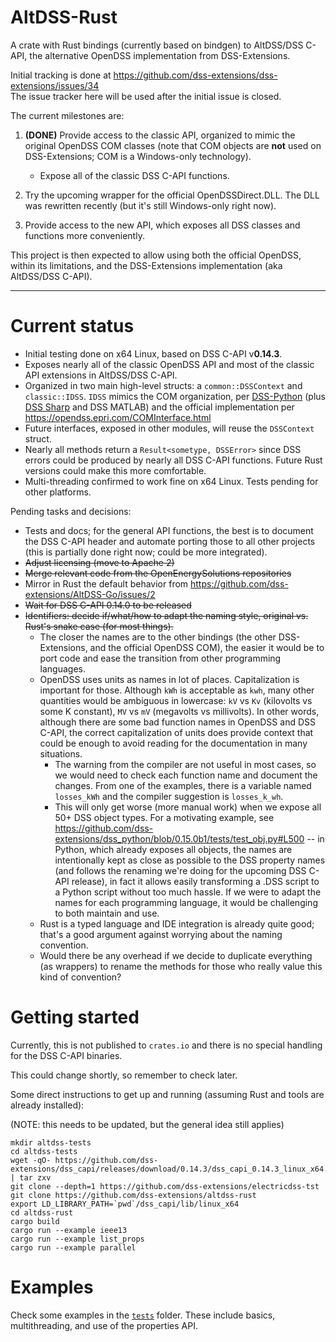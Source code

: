# AltDSS-Rust
A crate with Rust bindings (currently based on bindgen) to AltDSS/DSS C-API, the alternative OpenDSS implementation from DSS-Extensions.

Initial tracking is done at https://github.com/dss-extensions/dss-extensions/issues/34  
The issue tracker here will be used after the initial issue is closed.

The current milestones are:

1. **(DONE)** Provide access to the classic API, organized to mimic the original OpenDSS COM classes (note that COM objects are **not** used on DSS-Extensions; COM is a Windows-only technology).
    - Expose all of the classic DSS C-API functions.

2. Try the upcoming wrapper for the official OpenDSSDirect.DLL. The DLL was rewritten recently (but it's still Windows-only right now).

3. Provide access to the new API, which exposes all DSS classes and functions more conveniently.

This project is then expected to allow using both the official OpenDSS, within its limitations, and the DSS-Extensions implementation (aka AltDSS/DSS C-API).

----

# Current status

- Initial testing done on x64 Linux, based on DSS C-API v**0.14.3**.
- Exposes nearly all of the classic OpenDSS API and most of the classic API extensions in AltDSS/DSS C-API.
- Organized in two main high-level structs: a `common::DSSContext` and `classic::IDSS`. `IDSS` mimics the COM organization, per [DSS-Python](https://dss-extensions.org/dss_python/dss/#module-dss.IDSS) (plus [DSS Sharp](https://dss-extensions.org/dss_sharp/html/6ec40528-724b-089f-8ac5-ce043f8f981f.htm) and DSS MATLAB) and the official implementation per https://opendss.epri.com/COMInterface.html
- Future interfaces, exposed in other modules, will reuse the `DSSContext` struct.
- Nearly all methods return a `Result<sometype, DSSError>` since DSS errors could be produced by nearly all DSS C-API functions. Future Rust versions could make this more comfortable.
- Multi-threading confirmed to work fine on x64 Linux. Tests pending for other platforms.

Pending tasks and decisions:

- Tests and docs; for the general API functions, the best is to document the DSS C-API header and automate porting those to all other projects (this is partially done right now; could be more integrated).
- ~~Adjust licensing (move to Apache 2)~~
- ~~Merge relevant code from the OpenEnergySolutions repositories~~
- Mirror in Rust the default behavior from https://github.com/dss-extensions/AltDSS-Go/issues/2
- ~~Wait for DSS C-API 0.14.0 to be released~~
- ~~Identifiers: decide if/what/how to adapt the naming style, original vs. Rust's snake case (for most things).~~
    - The closer the names are to the other bindings (the other DSS-Extensions, and the official OpenDSS COM), the easier it would be to port code and ease the transition from other programming languages.
    - OpenDSS uses units as names in lot of places. Capitalization is important for those. Although `kWh` is acceptable as `kwh`, many other quantities would be ambiguous in lowercase: `kV` vs `Kv` (kilovolts vs some K constant), `MV` vs `mV` (megavolts vs millivolts). In other words, although there are some bad function names in OpenDSS and DSS C-API, the correct capitalization of units does provide context that could be enough to avoid reading for the documentation in many situations.
        - The warning from the compiler are not useful in most cases, so we would need to check each function name and document the changes. From one of the examples, there is a variable named `losses_kWh` and the compiler suggestion is `losses_k_wh`.
        - This will only get worse (more manual work) when we expose all 50+ DSS object types. For a motivating example, see https://github.com/dss-extensions/dss_python/blob/0.15.0b1/tests/test_obj.py#L500 -- in Python, which already exposes all objects, the names are intentionally kept as close as possible to the DSS property names (and follows the renaming we're doing for the upcoming DSS C-API release), in fact it allows easily transforming a .DSS script to a Python script without too much hassle. If we were to adapt the names for each programming language, it would be challenging to both maintain and use.
    - Rust is a typed language and IDE integration is already quite good; that's a good argument against worrying about the naming convention.
    - Would there be any overhead if we decide to duplicate everything (as wrappers) to rename the methods for those who really value this kind of convention?


# Getting started

Currently, this is not published to `crates.io` and there is no special handling for the DSS C-API binaries.  

This could change shortly, so remember to check later.

Some direct instructions to get up and running (assuming Rust and tools are already installed):

(NOTE: this needs to be updated, but the general idea still applies)

```shell
mkdir altdss-tests
cd altdss-tests
wget -qO- https://github.com/dss-extensions/dss_capi/releases/download/0.14.3/dss_capi_0.14.3_linux_x64.tar.gz | tar zxv
git clone --depth=1 https://github.com/dss-extensions/electricdss-tst
git clone https://github.com/dss-extensions/altdss-rust
export LD_LIBRARY_PATH=`pwd`/dss_capi/lib/linux_x64
cd altdss-rust
cargo build
cargo run --example ieee13
cargo run --example list_props
cargo run --example parallel
```

# Examples

Check some examples in the [`tests`](https://github.com/dss-extensions/AltDSS-Rust/tree/main/tests) folder. These include basics, multithreading, and use of the properties API.
